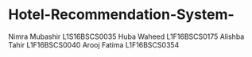 # Hotel-Recommendation-System-
Nimra Mubashir L1S16BSCS0035
Huba Waheed L1F16BSCS0175
Alishba Tahir L1F16BSCS0040
Arooj Fatima L1F16BSCS0354

